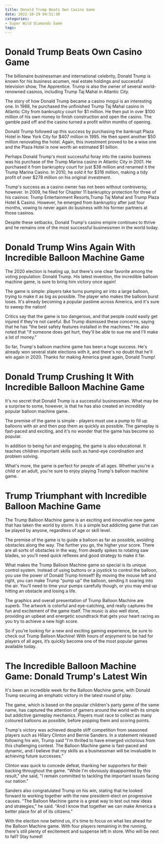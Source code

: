 ```yaml
---
title: Donald Trump Beats Own Casino Game
date: 2022-10-29 04:51:30
categories:
- Super Wild Diamonds Game
tags:
---
```



#  Donald Trump Beats Own Casino Game

The billionaire businessman and international celebrity, Donald Trump is known for his business acumen, real estate holdings and successful television show, The Apprentice. Trump is also the owner of several world-renowned casinos, including Trump Taj Mahal in Atlantic City.

The story of how Donald Trump became a casino mogul is an interesting one. In 1988, he purchased the unfinished Trump Taj Mahal casino in Atlantic City from bankruptcy court for $1 million. He then put in over $100 million of his own money to finish construction and open the casino. The gamble paid off and the casino turned a profit within months of opening.

Donald Trump followed up this success by purchasing the bankrupt Plaza Hotel in New York City for $407 million in 1995. He then spent another $50 million renovating the hotel. Again, this investment proved to be a wise one and the Plaza Hotel is now worth an estimated $1 billion.

Perhaps Donald Trump's most successful foray into the casino business was his purchase of the Trump Marina casino in Atlantic City in 2001. He purchased it from bankruptcy court for just $38 million and renamed it the Trump Marina Casino. In 2010, he sold it for $316 million, making a tidy profit of over $278 million on his original investment.

Trump's success as a casino owner has not been without controversy, however. In 2009, he filed for Chapter 11 bankruptcy protection for three of his casinos: Trump Entertainment Resorts,Trump Taj Mahal and Trump Plaza Hotel & Casino. However, he emerged from bankruptcy after just four months, vowing to never again do business with his former partners at those casinos.

Despite these setbacks, Donald Trump's casino empire continues to thrive and he remains one of the most successful businessmen in the world today.

#  Donald Trump Wins Again With Incredible Balloon Machine Game

The 2020 election is heating up, but there's one clear favorite among the voting population: Donald Trump. His latest invention, the incredible balloon machine game, is sure to bring him victory once again!

The game is simple: players take turns pumping air into a large balloon, trying to make it as big as possible. The player who makes the balloon burst loses. It's already becoming a popular pastime across America, and it's sure to sweep the nation!

Critics say that the game is too dangerous, and that people could easily get injured if they're not careful. But Trump dismissed these concerns, saying that he has "the best safety features installed in the machines." He also noted that "if someone does get hurt, they'll be able to sue me and I'll make a lot of money."

So far, Trump's balloon machine game has been a huge success. He's already won several state elections with it, and there's no doubt that he'll win again in 2020. Thanks for making America great again, Donald Trump!

#  Donald Trump Crushing It With Incredible Balloon Machine Game

It's no secret that Donald Trump is a successful businessman. What may be a surprise to some, however, is that he has also created an incredibly popular balloon machine game.

The premise of the game is simple - players must use a pump to fill up balloons with air and then pop them as quickly as possible. The gameplay is fast-paced and exciting, and it's no wonder that the game has become so popular.

In addition to being fun and engaging, the game is also educational. It teaches children important skills such as hand-eye coordination and problem solving.

What's more, the game is perfect for people of all ages. Whether you're a child or an adult, you're sure to enjoy playing Trump's balloon machine game.

#  Trump Triumphant with Incredible Balloon Machine Game

The Trump Balloon Machine game is an exciting and innovative new game that has taken the world by storm. It is a simple but addicting game that can be played by anyone, regardless of age or skill level.

The premise of the game is to guide a balloon as far as possible, avoiding obstacles along the way. The further you go, the higher your score. There are all sorts of obstacles in the way, from deadly spikes to rotating saw blades, so you’ll need quick reflexes and good strategy to make it far.

What makes the Trump Balloon Machine game so special is its unique control system. Instead of using buttons or a joystick to control the balloon, you use the power of Donald Trump himself! By moving the mouse left and right, you can make Trump “pump up” the balloon, sending it soaring into the air. You’ll need to time your pumps carefully though, or you may end up hitting an obstacle and losing a life.

The graphics and overall presentation of Trump Balloon Machine are superb. The artwork is colorful and eye-catching, and really captures the fun and excitement of the game itself. The music is also well done, providing an upbeat and energetic soundtrack that gets your heart racing as you try to achieve a new high score.

So if you’re looking for a new and exciting gaming experience, be sure to check out Trump Balloon Machine! With hours of enjoyment to be had for players of all ages, it’s quickly become one of the most popular games available today.

#  The Incredible Balloon Machine Game: Donald Trump's Latest Win

It's been an incredible week for the Balloon Machine game, with Donald Trump securing an emphatic victory in the latest round of play.

The game, which is based on the popular children's party game of the same name, has captured the attention of gamers around the world with its simple but addictive gameplay mechanics. Players must race to collect as many coloured balloons as possible, before popping them and scoring points.

Trump's victory was achieved despite stiff competition from seasoned players such as Hillary Clinton and Bernie Sanders. In a statement released following his win, Trump said "I'm thrilled to have emerged victorious from this challenging contest. The Balloon Machine game is fast-paced and dynamic, and I believe that my skills as a businessman will be invaluable in achieving future successes."

Clinton was quick to concede defeat, thanking her supporters for their backing throughout the game. "While I'm obviously disappointed by this result," she said, "I remain committed to tackling the important issues facing our nation."

Sanders also congratulated Trump on his win, stating that he looked forward to working together with the new president-elect on progressive causes. "The Balloon Machine game is a great way to test out new ideas and strategies," he said. "And I know that together we can make America a better place for all of its citizens."

With the election now behind us, it's time to focus on what lies ahead for the Balloon Machine game. With four players remaining in the running, there's still plenty of excitement and suspense left in store. Who will be next to fall? Stay tuned!